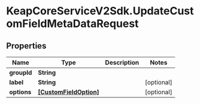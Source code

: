 # KeapCoreServiceV2Sdk.UpdateCustomFieldMetaDataRequest

## Properties

Name | Type | Description | Notes
------------ | ------------- | ------------- | -------------
**groupId** | **String** |  | 
**label** | **String** |  | [optional] 
**options** | [**[CustomFieldOption]**](CustomFieldOption.md) |  | [optional] 


